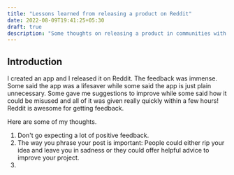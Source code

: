 ```yaml
---
title: "Lessons learned from releasing a product on Reddit"
date: 2022-08-09T19:41:25+05:30
draft: true
description: "Some thoughts on releasing a product in communities with the first MVP"
---
```


## Introduction

I created an app and I released it on Reddit. The feedback was immense. Some said the app was a lifesaver while some said the app is just plain unnecessary. Some gave me suggestions to improve while some said how it could be misused and all of it was given really quickly within a few hours! Reddit is awesome for getting feedback.

Here are some of my thoughts.

1. Don't go expecting a lot of positive feedback.
2. The way you phrase your post is important:
   People could either rip your idea and leave you in sadness or they could offer helpful advice to improve your project.
3.
